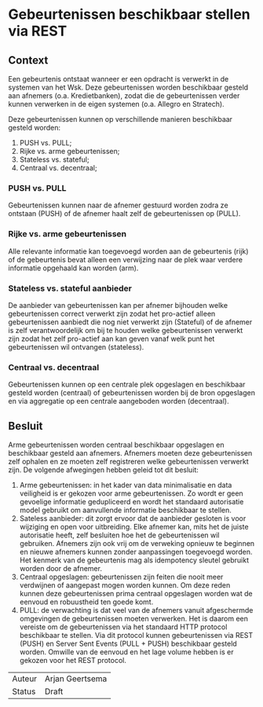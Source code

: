 # Gebeurtenissen beschikbaar stellen via REST

## Context

Een gebeurtenis ontstaat wanneer er een opdracht is verwerkt in de systemen van het Wsk. Deze gebeurtenissen worden beschikbaar gesteld aan afnemers (o.a. Kredietbanken), zodat die de gebeurtenissen verder kunnen verwerken in de eigen systemen (o.a. Allegro en Stratech).

Deze gebeurtenissen kunnen op verschillende manieren beschikbaar gesteld worden:

1. PUSH vs. PULL;
1. Rijke vs. arme gebeurtenissen;
1. Stateless vs. stateful;
1. Centraal vs. decentraal;

### PUSH vs. PULL

Gebeurtenissen kunnen naar de afnemer gestuurd worden zodra ze ontstaan (PUSH) of de afnemer haalt zelf de gebeurtenissen op (PULL).

### Rijke vs. arme gebeurtenissen

Alle relevante informatie kan toegevoegd worden aan de gebeurtenis (rijk) of de gebeurtenis bevat alleen een verwijzing naar de plek waar verdere informatie opgehaald kan worden (arm).

### Stateless vs. stateful aanbieder

De aanbieder van gebeurtenissen kan per afnemer bijhouden welke gebeurtenissen correct verwerkt zijn zodat het pro-actief alleen gebeurtenissen aanbiedt die nog niet verwerkt zijn (Stateful) of de afnemer is zelf verantwoordelijk om bij te houden welke gebeurtenissen verwerkt zijn zodat het zelf pro-actief aan kan geven vanaf welk punt het gebeurtenissen wil ontvangen (stateless).

### Centraal vs. decentraal

Gebeurtenissen kunnen op een centrale plek opgeslagen en beschikbaar gesteld worden (centraal) of gebeurtenissen worden bij de bron opgeslagen en via aggregatie op een centrale aangeboden worden (decentraal).

## Besluit

Arme gebeurtenissen worden centraal beschikbaar opgeslagen en beschikbaar gesteld aan afnemers. Afnemers moeten deze gebeurtenissen zelf ophalen en ze moeten zelf registreren welke gebeurtenissen verwerkt zijn. De volgende afwegingen hebben geleid tot dit besluit:

1. Arme gebeurtenissen: in het kader van data minimalisatie en data veiligheid is er gekozen voor arme gebeurtenissen. Zo wordt er geen gevoelige informatie gedupliceerd en wordt het standaard autorisatie model gebruikt om aanvullende informatie beschikbaar te stellen.
1. Sateless aanbieder: dit zorgt ervoor dat de aanbieder gesloten is voor wijziging en open voor uitbreiding. Elke afnemer kan, mits het de juiste autorisatie heeft, zelf besluiten hoe het de gebeurtenissen wil gebruiken. Afnemers zijn ook vrij om de verweking opnieuw te beginnen en nieuwe afnemers kunnen zonder aanpassingen toegevoegd worden. Het kenmerk van de gebeurtenis mag als idempotency sleutel gebruikt worden door de afnemer.
1. Centraal opgeslagen: gebeurtenissen zijn feiten die nooit meer verdwijnen of aangepast mogen worden kunnen. Om deze reden kunnen deze gebeurtenissen prima centraal opgeslagen worden wat de eenvoud en robuustheid ten goede komt.
1. PULL: de verwachting is dat veel van de afnemers vanuit afgeschermde omgevingen de gebeurtenissen moeten verwerken. Het is daarom een vereiste om de gebeurtenissen via het standaard HTTP protocol beschikbaar te stellen. Via dit protocol kunnen gebeurtenissen via REST (PUSH) en Server Sent Events (PULL + PUSH) beschikbaar gesteld worden. Omwille van de eenvoud en het lage volume hebben is er gekozen voor het REST protocol.

|   |   |
| - | - |
| Auteur | Arjan Geertsema |
| Status | Draft |
